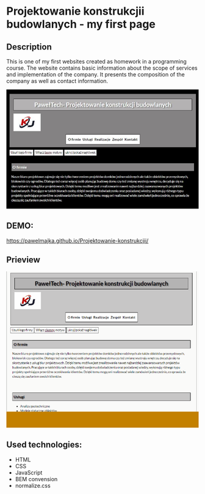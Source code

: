 # Projektowanie konstrukcjii budowlanych - my first page
## Description
This is one of my first websites created as homework in a programming course. The website contains basic information about the scope of services and implementation of the company.
It presents the composition of the company as well as contact information.

![page view](images/pageView.JPG)

## DEMO:
https://pawelmajka.github.io/Projektowanie-konstrukcjii/

## Prieview
![Demo animation](images/AnimationProjektowanie.gif)

## Used technologies:
- HTML
- CSS
- JavaScript
- BEM convension
- normalize.css